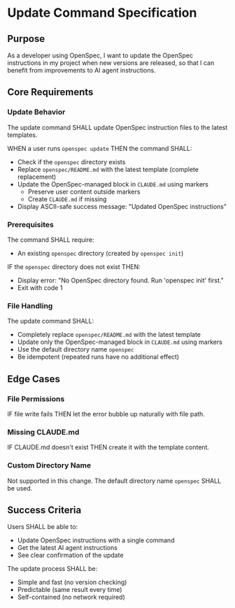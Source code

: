# Update Command Specification

## Purpose

As a developer using OpenSpec, I want to update the OpenSpec instructions in my project when new versions are released, so that I can benefit from improvements to AI agent instructions.

## Core Requirements

### Update Behavior

The update command SHALL update OpenSpec instruction files to the latest templates.

WHEN a user runs `openspec update` THEN the command SHALL:
- Check if the `openspec` directory exists
- Replace `openspec/README.md` with the latest template (complete replacement)
- Update the OpenSpec-managed block in `CLAUDE.md` using markers
  - Preserve user content outside markers
  - Create `CLAUDE.md` if missing
- Display ASCII-safe success message: "Updated OpenSpec instructions"

### Prerequisites

The command SHALL require:
- An existing `openspec` directory (created by `openspec init`)

IF the `openspec` directory does not exist THEN:
- Display error: "No OpenSpec directory found. Run 'openspec init' first."
- Exit with code 1

### File Handling

The update command SHALL:
- Completely replace `openspec/README.md` with the latest template
- Update only the OpenSpec-managed block in `CLAUDE.md` using markers
- Use the default directory name `openspec`
- Be idempotent (repeated runs have no additional effect)

## Edge Cases

### File Permissions
IF file write fails THEN let the error bubble up naturally with file path.

### Missing CLAUDE.md
IF CLAUDE.md doesn't exist THEN create it with the template content.

### Custom Directory Name
Not supported in this change. The default directory name `openspec` SHALL be used.

## Success Criteria

Users SHALL be able to:
- Update OpenSpec instructions with a single command
- Get the latest AI agent instructions
- See clear confirmation of the update

The update process SHALL be:
- Simple and fast (no version checking)
- Predictable (same result every time)
- Self-contained (no network required)